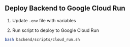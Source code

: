 ## Deploy Backend to Google Cloud Run

1. Update `.env` file with variables

2. Run script to deploy to Google Cloud Run
```bash
bash backend/scripts/cloud_run.sh
```